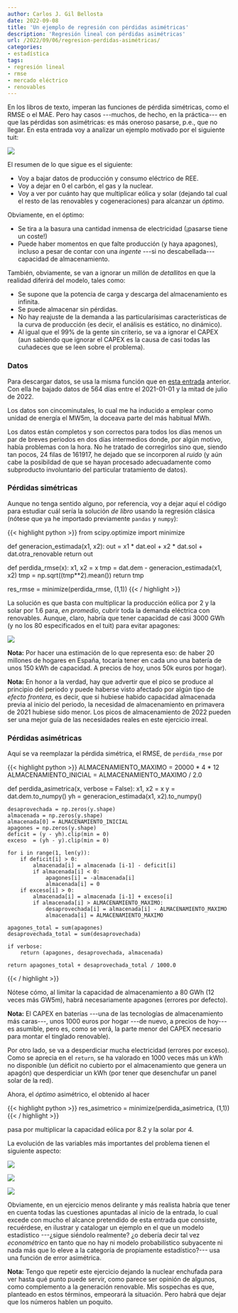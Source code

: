 ```yaml
---
author: Carlos J. Gil Bellosta
date: 2022-09-08
title: 'Un ejemplo de regresión con pérdidas asimétricas'
description: 'Regresión lineal con pérdidas asimétricas'
url: /2022/09/06/regresion-perdidas-asimétricas/
categories:
- estadística
tags:
- regresión lineal
- rmse
- mercado eléctrico
- renovables
---
```


En los libros de texto, imperan las funciones de pérdida simétricas, como el RMSE o el MAE. Pero hay casos ---muchos, de hecho, en la práctica--- en que las pérdidas son asimétricas: es más oneroso pasarse, p.e., que no llegar. En esta entrada voy a analizar un ejemplo motivado por el siguiente tuit:

![](/wp-uploads/2022/09/tuit-energia-renovable.png#center)

El resumen de lo que sigue es el siguiente:

* Voy a bajar datos de producción y consumo eléctrico de REE.
* Voy a dejar en 0 el carbón, el gas y la nuclear.
* Voy a ver por cuánto hay que multiplicar eólica y solar (dejando tal cual el resto de las renovables y cogeneraciones) para alcanzar un _óptimo_.

Obviamente, en el óptimo:

* Se tira a la basura una cantidad inmensa de electricidad (¡pasarse tiene un coste!)
* Puede haber momentos en que falte producción (y haya apagones), incluso a pesar de contar con una _ingente_ ---si no descabellada--- capacidad de almacenamiento.

También, obviamente, se van a ignorar un millón de _detallitos_ en que la realidad diferirá del modelo, tales como:

* Se supone que la potencia de carga y descarga del almacenamiento es infinita.
* Se puede almacenar sin pérdidas.
* No hay reajuste de la demanda a las particularísimas características de la curva de producción (es decir, el análisis es estático, no dinámico).
* Al igual que el 99% de la gente sin criterio, se va a ignorar el CAPEX (aun sabiendo que ignorar el CAPEX es la causa de casi todas las cuñadeces que se leen sobre el problema).

### Datos

Para descargar datos, se usa la misma función que en [esta entrada](/2022/07/26/hueco-termico-kmeans/) anterior. Con ella he bajado datos de 564 días entre el 2021-01-01 y la mitad de julio de 2022.

Los datos son cincominutales, lo cual me ha inducido a emplear como unidad de energía el MW5m, la doceava parte del más habitual MWh.

Los datos están completos y son correctos para todos los días menos un par de breves periodos en dos días intermedios donde, por algún motivo, había problemas con la hora. No he tratado de corregirlos sino que, siendo tan pocos, 24 filas de 161917, he dejado que se incorporen al _ruido_ (y aún cabe la posibildad de que se hayan procesado adecuadamente como subproducto involuntario del particular tratamiento de datos).

### Pérdidas simétricas

Aunque no tenga sentido alguno, por referencia, voy a dejar aquí el código para estudiar cuál sería la solución _de libro_ usando la regresión clásica (nótese que ya he importado previamente `pandas` y `numpy`):

{{< highlight python >}}
from scipy.optimize import minimize

def generacion_estimada(x1, x2):
    out = x1 * dat.eol + x2 * dat.sol + dat.otra_renovable
    return out

def perdida_rmse(x):
    x1, x2 = x
    tmp = dat.dem - generacion_estimada(x1, x2)
    tmp = np.sqrt((tmp**2).mean())
    return tmp

res_rmse = minimize(perdida_rmse, (1,1))
{{< / highlight >}}

La solución es que basta con multiplicar la producción eólica por 2 y la solar por 1.6 para, _en promedio_, cubrir toda la demanda eléctrica con renovables. Aunque, claro, habría que tener capacidad de casi 3000 GWh (y no los 80 especificados en el tuit) para evitar apagones:

![](/wp-uploads/2022/09/requisitos-almacenamiento-energia.png#center)

**Nota:** Por hacer una estimación de lo que representa eso: de haber 20 millones de hogares en España, tocaría tener en cada uno una batería de unos 150 kWh de capacidad. A precios de hoy, unos 50k euros por hogar).

**Nota:** En honor a la verdad, hay que advertir que el pico se produce al principio del periodo y puede haberse visto afectado por algún tipo de _efecto frontera_, es decir, que si hubiese habido capacidad almacenada previa al inicio del periodo, la necesidad de almacenamiento en primavera de 2021 hubiese sido menor. Los picos de almacenamiento de 2022 pueden ser una mejor guía de las necesidades reales en este ejercicio irreal.


### Pérdidas asimétricas

Aquí se va reemplazar la pérdida simétrica, el RMSE, de `perdida_rmse` por

{{< highlight python >}}
ALMACENAMIENTO_MAXIMO = 20000 * 4 * 12
ALMACENAMIENTO_INICIAL = ALMACENAMIENTO_MAXIMO / 2.0

def perdida_asimetrica(x, verbose = False):
    x1, x2 = x
    y  = dat.dem.to_numpy()
    yh = generacion_estimada(x1, x2).to_numpy()

    desaprovechada = np.zeros(y.shape)
    almacenada = np.zeros(y.shape)
    almacenada[0] = ALMACENAMIENTO_INICIAL
    apagones = np.zeros(y.shape)
    deficit = (y - yh).clip(min = 0)
    exceso  = (yh - y).clip(min = 0)

    for i in range(1, len(y)):
        if deficit[i] > 0:
            almacenada[i] = almacenada [i-1] - deficit[i]
            if almacenada[i] < 0:
                apagones[i] = -almacenada[i]
                almacenada[i] = 0
        if exceso[i] > 0:
            almacenada[i] = almacenada [i-1] + exceso[i]
            if almacenada[i] > ALMACENAMIENTO_MAXIMO:
                desaprovechada[i] = almacenada[i] - ALMACENAMIENTO_MAXIMO
                almacenada[i] = ALMACENAMIENTO_MAXIMO

    apagones_total = sum(apagones)
    desaprovechada_total = sum(desaprovechada)

    if verbose:
        return (apagones, desaprovechada, almacenada)

    return apagones_total + desaprovechada_total / 1000.0
{{< / highlight >}}

Nótese cómo, al limitar la capacidad de almacenamiento a 80 GWh (12 veces más GW5m), habrá necesariamente apagones (errores por defecto).

**Nota:** El CAPEX en baterías ---una de las tecnologías de almacenamiento más caras---, unos 1000 euros por hogar ---de nuevo, a precios de hoy--- es asumible, pero es, como se verá, la parte menor del CAPEX necesario para montar el tinglado renovable).

 Por otro lado, se va a desperdiciar mucha electricidad (errores por exceso). Como se aprecia en el `return`, se ha valorado en 1000 veces más un kWh no disponible (un déficit no cubierto por el almacenamiento que genera un apagón) que desperdiciar un kWh (por tener que desenchufar un panel solar de la red).

 Ahora, el _óptimo_ asimétrico, el obtenido al hacer

 {{< highlight python >}}
res_asimetrico = minimize(perdida_asimetrica, (1,1))
{{< / highlight >}}

pasa por multiplicar la capacidad eólica por 8.2 y la solar por 4.

La evolución de las variables más importantes del problema tienen el siguiente aspecto:

![](/wp-uploads/2022/09/asimetrico-energia-almacenada.png#center)

![](/wp-uploads/2022/09/asimetrico-desaprovechada.png#center)

![](/wp-uploads/2022/09/asimetrico-apagones.png#center)

Obviamente, en un ejercicio menos delirante y más realista habría que tener en cuenta todas las cuestiones apuntadas al inicio de la entrada, lo cual excede con mucho el alcance pretendido de esta entrada que consiste, recuérdese, en ilustrar y catalogar un ejemplo en el que un modelo estadístico ---¿sigue siéndolo realmente? ¿o debería decir tal vez _econométrico_ en tanto que no hay ni modelo probabilístico subyacente ni nada más que lo eleve a la categoría de propiamente estadístico?--- usa una función de error asimétrica.

**Nota:** Tengo que repetir este ejercicio dejando la nuclear enchufada para ver hasta qué punto puede servir, como parece ser opinión de algunos, como complemento a la generación renovable. Mis sospechas es que, planteado en estos términos, empeorará la situación. Pero habrá que dejar que los números hablen un poquito.

